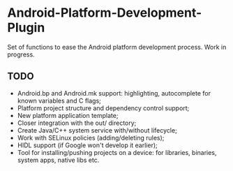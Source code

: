 # Android-Platform-Development-Plugin

Set of functions to ease the Android platform development process. Work in progress.

## TODO
* Android.bp and Android.mk support: highlighting, autocomplete for known variables and C flags;
* Platform project structure and dependency control support;
* New platform application template;
* Closer integration with the out/ directory;
* Create Java/C++ system service with/without lifecycle;
* Work with SELinux policies (adding/deleting rules);
* HIDL support (if Google won't develop it earlier);
* Tool for installing/pushing projects on a device: for libraries, binaries, system apps, native libs etc.
